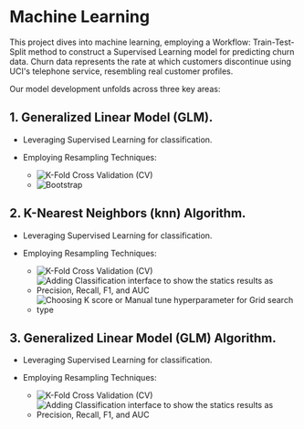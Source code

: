 # Machine Learning

This project dives into machine learning, employing a Workflow: Train-Test-Split method to construct a Supervised Learning model for predicting churn data. 
Churn data represents the rate at which customers discontinue using UCI's telephone service, resembling real customer profiles.

Our model development unfolds across three key areas:

## 1. Generalized Linear Model (GLM).

- Leveraging Supervised Learning for classification.
- Employing Resampling Techniques:
  
   - ![K-Fold Cross Validation (CV)](https://img.shields.io/badge/K--Fold%20Cross%20Validation%20(CV)%20-%20%236886b4?style=flat)
   - ![Bootstrap](https://img.shields.io/badge/Bootstrap%20-%20%233f4f68?style=flat)


## 2. K-Nearest Neighbors (knn) Algorithm.
- Leveraging Supervised Learning for classification.
- Employing Resampling Techniques:
  
  - ![K-Fold Cross Validation (CV)](https://img.shields.io/badge/K--Fold%20Cross%20Validation%20(CV)%20-%20%236886b4?style=flat)
  - ![Adding Classification interface to show the statics results as Precision, Recall, F1, and AUC](https://img.shields.io/badge/Adding%20Classification%20interface%20to%20show%20the%20statics%20results%20as%20Precision%2C%20Recall%2C%20F1%2C%20and%20AUC%20-%20%233f4f68?style=flat)
  - ![Choosing K score or Manual tune hyperparameter for Grid search type](https://img.shields.io/badge/Choosing%20K%20score%20or%20Manual%20tune%20hyperparameter%20for%20Grid%20search%20type.%20-%20%23878988?style=flat)



## 3. Generalized Linear Model (GLM) Algorithm.
- Leveraging Supervised Learning for classification.
- Employing Resampling Techniques:
  
  - ![K-Fold Cross Validation (CV)](https://img.shields.io/badge/K--Fold%20Cross%20Validation%20(CV)%20-%20%236886b4?style=flat)
  - ![Adding Classification interface to show the statics results as Precision, Recall, F1, and AUC](https://img.shields.io/badge/Adding%20Classification%20interface%20to%20show%20the%20statics%20results%20as%20Precision%2C%20Recall%2C%20F1%2C%20and%20AUC%20-%20%233f4f68?style=flat)
